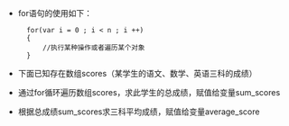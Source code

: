 - for语句的使用如下：

        for(var i = 0 ; i < n ; i ++)
        {
            //执行某种操作或者遍历某个对象
        }

- 下面已知存在数组scores（某学生的语文、数学、英语三科的成绩）
- 通过for循环遍历数组scores，求此学生的总成绩，赋值给变量sum\_scores
- 根据总成绩sum\_scores求三科平均成绩，赋值给变量average\_score